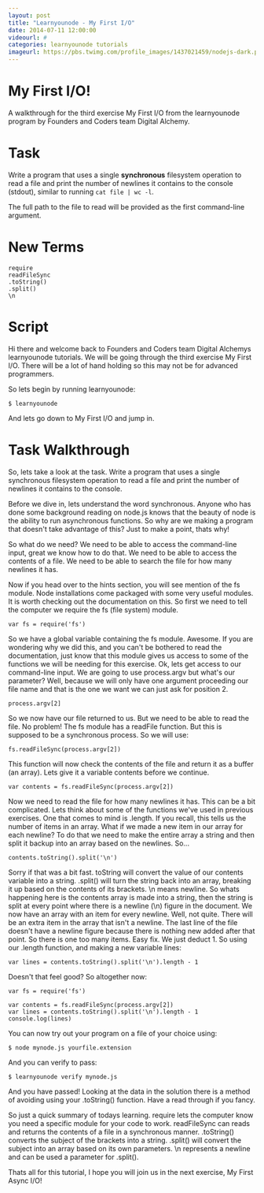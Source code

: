 ```yaml
---
layout: post
title: "Learnyounode - My First I/O"
date: 2014-07-11 12:00:00
videourl: #
categories: learnyounode tutorials
imageurl: https://pbs.twimg.com/profile_images/1437021459/nodejs-dark.png
---
```

# My First I/O!

A walkthrough for the third exercise My First I/O from the learnyounode program by Founders and Coders team Digital Alchemy. 

# Task
Write a program that uses a single **synchronous** filesystem operation to read a file and print the number of newlines it contains to the console (stdout), similar to running `cat file | wc -l`.

The full path to the file to read will be provided as the first command-line argument.

# New Terms
    require
    readFileSync
    .toString()
    .split()
    \n

# Script
Hi there and welcome back to Founders and Coders team Digital Alchemys learnyounode tutorials. We will be going through the third exercise My First I/O. There will be a lot of hand holding so this may not be for advanced programmers. 

So lets begin by running learnyounode:

    $ learnyounode

And lets go down to My First I/O and jump in.   

# Task Walkthrough
So, lets take a look at the task. Write a program that uses a single synchronous filesystem operation to read a file and print the number of newlines it contains to the console.

Before we dive in, lets understand the word synchronous. Anyone who has done some background reading on node.js knows that the beauty of node is the ability to run asynchronous functions. So why are we making a program that doesn't take advantage of this? Just to make a point, thats why!

So what do we need? We need to be able to access the command-line input, great we know how to do that. We need to be able to access the contents of a file. We need to be able to search the file for how many newlines it has. 

Now if you head over to the hints section, you will see mention of the fs module. Node installations come packaged with some very useful modules. It is worth checking out the documentation on this. So first we need to tell the computer we require the fs (file system) module. 

    var fs = require('fs')
    
So we have a global variable containing the fs module. Awesome. If you are wondering why we did this, and you can't be bothered to read the documentation, just know that this module gives us access to some of the functions we will be needing for this exercise. Ok, lets get access to our command-line input. We are going to use process.argv but what's our parameter? Well, because we will only have one argument proceeding our file name and that is the one we want we can just ask for position 2.

    process.argv[2]
    
So we now have our file returned to us. But we need to be able to read the file. No problem! The fs module has a readFile function. But this is supposed to be a synchronous process. So we will use:

    fs.readFileSync(process.argv[2])
    
This function will now check the contents of the file and return it as a buffer (an array). Lets give it a variable contents before we continue.

    var contents = fs.readFileSync(process.argv[2])
    
Now we need to read the file for how many newlines it has. This can be a bit complicated. Lets think about some of the functions we've used in previous exercises. One that comes to mind is .length. If you recall, this tells us the number of items in an array. What if we made a new item in our array for each newline? To do that we need to make the entire array a string and then split it backup into an array based on the newlines. So...

    contents.toString().split('\n')
    
Sorry if that was a bit fast. toString will convert the value of our contents variable into a string. .split() will turn the string back into an array, breaking it up based on the contents of its brackets. \n means newline. So whats happening here is the contents array is made into a string, then the string is split at every point where there is a newline (\n) figure in the document. We now have an array with an item for every newline. Well, not quite. There will be an extra item in the array that isn't a newline. The last line of the file doesn't have a newline figure because there is nothing new added after that point. So there is one too many items. Easy fix. We just deduct 1. So using our .length function, and making a new variable lines:

    var lines = contents.toString().split('\n').length - 1
    
Doesn't that feel good? So altogether now:

    var fs = require('fs')
    
    var contents = fs.readFileSync(process.argv[2])
    var lines = contents.toString().split('\n').length - 1
    console.log(lines)
    
You can now try out your program on a file of your choice using:
    
    $ node mynode.js yourfile.extension
    
And you can verify to pass:

    $ learnyounode verify mynode.js
    
And you have passed! Looking at the data in the solution there is a method of avoiding using your .toString() function. Have a read through if you fancy.

So just a quick summary of todays learning. require lets the computer know you need a specific module for your code to work. readFileSync can reads and returns the contents of a file in a synchronous manner. .toString() converts the subject of the brackets into a string. .split() will convert the subject into an array based on its own parameters. \n represents a newline and can be used a parameter for .split(). 

Thats all for this tutorial, I hope you will join us in the next exercise, My First Async I/O!
